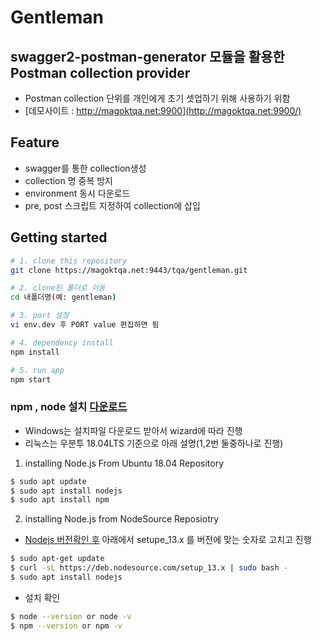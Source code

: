 # Gentleman
## swagger2-postman-generator 모듈을 활용한 Postman collection provider

- Postman collection 단위를 개인에게 초기 셋업하기 위해 사용하기 위함
- [데모사이트 : http://magoktqa.net:9900](http://magoktqa.net:9900/)

## Feature
- swagger를 통한 collection생성
- collection 명 중복 방지
- environment 동시 다운로드
- pre, post 스크립트 지정하여 collection에 삽입
  
## Getting started

```bash
# 1. clone this repository
git clone https://magoktqa.net:9443/tqa/gentleman.git

# 2. clone된 폴더로 이동
cd 내폴더명(예: gentleman)

# 3. port 설정
vi env.dev 후 PORT value 편집하면 됨

# 4. dependency install
npm install

# 5. run app
npm start
```


### npm , node 설치 [다운로드](https://nodejs.org/en/)

- Windows는 설치파일 다운로드 받아서 wizard에 따라 진행
- 리눅스는 우분투 18.04LTS 기준으로 아래 설명(1,2번 둘중하나로 진행)
1. installing Node.js From Ubuntu 18.04 Repository
  ```bash
  $ sudo apt update
  $ sudo apt install nodejs
  $ sudo apt install npm
  ```
2. installing Node.js from NodeSource Reposiotry
- [Nodejs 버전확인 후](https://nodejs.org/en/) 아래에서 setupe_13.x 를 버전에 맞는 숫자로 고치고 진행

```bash
$ sudo apt-get update
$ curl -sL https://deb.nodesource.com/setup_13.x | sudo bash -
$ sudo apt install nodejs
 ```

- 설치 확인
```bash
$ node --version or node -v
$ npm --version or npm -v
```
